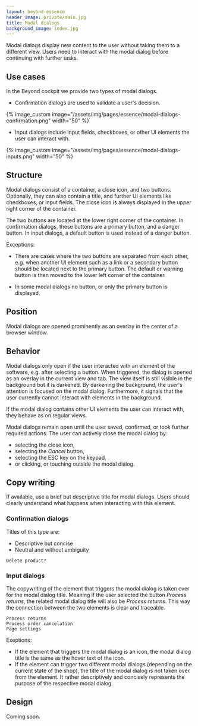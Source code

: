 ```yaml
---
layout: beyond-essence
header_image: private/main.jpg
title: Modal dialogs
background_image: index.jpg
---
```


Modal dialogs display new content to the user without taking them to a different view.
Users need to interact with the modal dialog before continuing with further tasks.

## Use cases

In the Beyond cockpit we provide two types of modal dialogs.

* Confirmation dialogs are used to validate a user's decision.

{% image_custom image="/assets/img/pages/essence/modal-dialogs-confirmation.png" width="50" %}

* Input dialogs include input fields, checkboxes, or other UI elements the user can interact with.

{% image_custom image="/assets/img/pages/essence/modal-dialogs-inputs.png" width="50" %}

## Structure

Modal dialogs consist of a container, a close icon, and two buttons.
Optionally, they can also contain a title, and further UI elements like checkboxes, or input fields.
The close icon is always displayed in the upper right corner of the container.

The two buttons are located at the lower right corner of the container.
In confirmation dialogs, these buttons are a primary button, and a danger button.
In input dialogs, a default button is used instead of a danger button.

Exceptions:

* There are cases where the two buttons are separated from each other, e.g. when another UI element such as a link or a secondary button should be located next to the primary button.
The default or warning button is then moved to the lower left corner of the container.

* In some modal dialogs no button, or only the primary button is displayed.

## Position

Modal dialogs are opened prominently as an overlay in the center of a browser window.

## Behavior

Modal dialogs only open if the user interacted with an element of the software, e.g. after selecting a button.
When triggered, the dialog is opened as an overlay in the current view and tab.
The view itself is still visible in the background but it is darkened.
By darkening the background, the user's attention is focused on the modal dialog.
Furthermore, it signals that the user currently cannot interact with elements in the background.

If the modal dialog contains other UI elements the user can interact with, they behave as on regular views.

Modal dialogs remain open until the user saved, confirmed, or took further required actions.
The user can actively close the modal dialog by:
* selecting the close icon,
* selecting the _Cancel_ button,
* selecting the ESC key on the keypad,
* or clicking, or touching outside the modal dialog.

## Copy writing

If available, use a brief but descriptive title for modal dialogs.
Users should clearly understand what happens when interacting with this element.

### Confirmation dialogs

Titles of this type are:

* Descriptive but concise
* Neutral and without ambiguity

```
Delete product?
```

### Input dialogs

The copywriting of the element that triggers the modal dialog is taken over for the modal dialog title.
Meaning if the user selected the button _Process returns_, the related modal dialog title will also be _Process returns_.
This way the connection between the two elements is clear and traceable.

```
Process returns
Process order cancelation
Page settings
```

Exeptions: 

* If the element that triggers the modal dialog is an icon, the modal dialog title is the same as the hover text of the icon.
* If the element can trigger two different modal dialogs (depending on the current state of the shop), the title of the modal dialog is not taken over from the element. It rather descriptively and concisely represents the purpose of the respective modal dialog.

## Design

Coming soon.